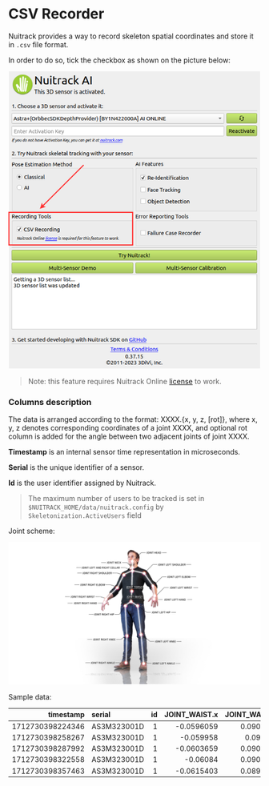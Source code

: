 # CSV Recorder

Nuitrack provides a way to record skeleton spatial coordinates and store 
it in `.csv` file format.

In order to do so, tick the checkbox as shown on the picture below:

<p align="center">
<img width="600" src="img/csv_dumping_checkbox.png">
</p>

> Note: this feature requires Nuitrack Online [license](https://nuitrack.com/) to work.


### Columns description

The data is arranged according to the format: XXXX.{x, y, z, [rot]}, where x, y, z denotes corresponding coordinates of a joint XXXX, and optional rot column is added for the angle between two adjacent joints of joint XXXX.

**Timestamp** is an internal sensor time representation in microseconds.

**Serial** is the unique identifier of a sensor. 

**Id** is the user identifier assigned by Nuitrack.

> The maximum number of users to be tracked is set in `$NUITRACK_HOME/data/nuitrack.config` by `Skeletonization.ActiveUsers` field

Joint scheme:

<p align="center">
<img width="900" src="img/skeleton_scheme.jpg">
</p>

Sample data:

|        timestamp | serial      |   id |   JOINT_WAIST.x |   JOINT_WAIST.y |   JOINT_WAIST.z |   JOINT_TORSO.x |   JOINT_TORSO.y |   JOINT_TORSO.z |   JOINT_TORSO.rot |   JOINT_NECK.x |   JOINT_NECK.y |   JOINT_NECK.z |   JOINT_NECK.rot |   JOINT_HEAD.x |   JOINT_HEAD.y |   JOINT_HEAD.z |   JOINT_LEFT_SHOULDER.x |   JOINT_LEFT_SHOULDER.y |   JOINT_LEFT_SHOULDER.z |   JOINT_LEFT_SHOULDER.rot |   JOINT_LEFT_ELBOW.x |   JOINT_LEFT_ELBOW.y |   JOINT_LEFT_ELBOW.z |   JOINT_LEFT_ELBOW.rot |   JOINT_LEFT_WRIST.x |   JOINT_LEFT_WRIST.y |   JOINT_LEFT_WRIST.z |   JOINT_LEFT_HAND.x |   JOINT_LEFT_HAND.y |   JOINT_LEFT_HAND.z |   JOINT_RIGHT_SHOULDER.x |   JOINT_RIGHT_SHOULDER.y |   JOINT_RIGHT_SHOULDER.z |   JOINT_RIGHT_SHOULDER.rot |   JOINT_RIGHT_ELBOW.x |   JOINT_RIGHT_ELBOW.y |   JOINT_RIGHT_ELBOW.z |   JOINT_RIGHT_ELBOW.rot |   JOINT_RIGHT_WRIST.x |   JOINT_RIGHT_WRIST.y |   JOINT_RIGHT_WRIST.z |   JOINT_RIGHT_HAND.x |   JOINT_RIGHT_HAND.y |   JOINT_RIGHT_HAND.z |   JOINT_LEFT_HIP.x |   JOINT_LEFT_HIP.y |   JOINT_LEFT_HIP.z |   JOINT_LEFT_HIP.rot |   JOINT_LEFT_KNEE.x |   JOINT_LEFT_KNEE.y |   JOINT_LEFT_KNEE.z |   JOINT_LEFT_KNEE.rot |   JOINT_LEFT_ANKLE.x |   JOINT_LEFT_ANKLE.y |   JOINT_LEFT_ANKLE.z |   JOINT_RIGHT_HIP.x |   JOINT_RIGHT_HIP.y |   JOINT_RIGHT_HIP.z |   JOINT_RIGHT_HIP.rot |   JOINT_RIGHT_KNEE.x |   JOINT_RIGHT_KNEE.y |   JOINT_RIGHT_KNEE.z |   JOINT_RIGHT_KNEE.rot |   JOINT_RIGHT_ANKLE.x |   JOINT_RIGHT_ANKLE.y |   JOINT_RIGHT_ANKLE.z |
|-----------------:|:------------|-----:|----------------:|----------------:|----------------:|----------------:|----------------:|----------------:|------------------:|---------------:|---------------:|---------------:|-----------------:|---------------:|---------------:|---------------:|------------------------:|------------------------:|------------------------:|--------------------------:|---------------------:|---------------------:|---------------------:|-----------------------:|---------------------:|---------------------:|---------------------:|--------------------:|--------------------:|--------------------:|-------------------------:|-------------------------:|-------------------------:|---------------------------:|----------------------:|----------------------:|----------------------:|------------------------:|----------------------:|----------------------:|----------------------:|---------------------:|---------------------:|---------------------:|-------------------:|-------------------:|-------------------:|---------------------:|--------------------:|--------------------:|--------------------:|----------------------:|---------------------:|---------------------:|---------------------:|--------------------:|--------------------:|--------------------:|----------------------:|---------------------:|---------------------:|---------------------:|-----------------------:|----------------------:|----------------------:|----------------------:|
| 1712730398224346 | AS3M323001D |    1 |      -0.0596059 |       0.0904388 |         1.66556 |      -0.0625793 |        0.254289 |         1.6912  |           176.938 |     -0.0840491 |       0.553666 |        1.68992 |          171.469 |      -0.107086 |       0.656453 |        1.68481 |               0.0635426 |                0.478003 |                 1.70572 |                   108.876 |             0.136072 |             0.247241 |              1.70966 |                155.328 |             0.114173 |            0.0744635 |              1.57668 |            0.109793 |           0.039908  |             1.55009 |                -0.227404 |                 0.469091 |                  1.68256 |                    107.648 |             -0.281166 |              0.233442 |               1.69289 |                 154.82  |             -0.246857 |             0.076457  |               1.54392 |            -0.239995 |            0.04506   |              1.51413 |          0.0365087 |          0.0300538 |            1.65845 |              128.491 |           0.0726928 |           -0.294995 |             1.51132 |               173.648 |            0.0726928 |            -0.632384 |              1.51132 |           -0.149449 |           0.017937  |             1.65841 |               124.998 |            -0.125668 |            -0.330502 |              1.57692 |                176.096 |             -0.125668 |             -0.667891 |               1.57692 |
| 1712730398258267 | AS3M323001D |    1 |      -0.059958  |       0.090279  |         1.66608 |      -0.0628547 |        0.253886 |         1.69177 |           176.782 |     -0.0850209 |       0.553391 |        1.68983 |          169.645 |      -0.111552 |       0.655337 |        1.6848  |               0.0628406 |                0.477542 |                 1.70603 |                   108.801 |             0.134621 |             0.246997 |              1.71239 |                156.075 |             0.114475 |            0.0737119 |              1.5798  |            0.110446 |           0.0390549 |             1.55328 |                -0.229783 |                 0.470496 |                  1.68269 |                    106.515 |             -0.281616 |              0.234769 |               1.69216 |                 155.365 |             -0.247223 |             0.0761425 |               1.54496 |            -0.240344 |            0.0444172 |              1.51551 |          0.0361623 |          0.0299944 |            1.65897 |              128.494 |           0.0725948 |           -0.294865 |             1.51145 |               173.601 |            0.0725948 |            -0.632253 |              1.51145 |           -0.149859 |           0.0179693 |             1.6584  |               124.837 |            -0.125646 |            -0.330609 |              1.5776  |                176.026 |             -0.125646 |             -0.667997 |               1.5776  |
| 1712730398287992 | AS3M323001D |    1 |      -0.0603659 |       0.0901476 |         1.66661 |      -0.0633536 |        0.253498 |         1.69242 |           176.685 |     -0.0862128 |       0.553123 |        1.68979 |          169.963 |      -0.112408 |       0.655152 |        1.68469 |               0.061695  |                0.476975 |                 1.70639 |                   108.947 |             0.133429 |             0.246851 |              1.7161  |                156.552 |             0.11488  |            0.0742847 |              1.58235 |            0.111171 |           0.0397714 |             1.55559 |                -0.23166  |                 0.470989 |                  1.68274 |                    106.008 |             -0.282607 |              0.235351 |               1.69145 |                 155.342 |             -0.24747  |             0.076299  |               1.54489 |            -0.240442 |            0.0444886 |              1.51557 |          0.0358012 |          0.0299897 |            1.65894 |              128.463 |           0.0724509 |           -0.294947 |             1.51163 |               173.565 |            0.0724509 |            -0.632335 |              1.51163 |           -0.150345 |           0.0180753 |             1.65837 |               124.641 |            -0.125645 |            -0.330475 |              1.57756 |                175.946 |             -0.125645 |             -0.667864 |               1.57756 |
| 1712730398322558 | AS3M323001D |    1 |      -0.06084   |       0.0900037 |         1.66719 |      -0.0642944 |        0.253119 |         1.69318 |           176.779 |     -0.0875342 |       0.552836 |        1.68976 |          170.875 |      -0.112229 |       0.655233 |        1.68455 |               0.0598649 |                0.475922 |                 1.70684 |                   109.852 |             0.133808 |             0.246972 |              1.72077 |                155.853 |             0.115139 |            0.0764598 |              1.58442 |            0.111406 |           0.0423573 |             1.55715 |                -0.233108 |                 0.471022 |                  1.68275 |                    105.957 |             -0.284301 |              0.235663 |               1.69081 |                 154.851 |             -0.247884 |             0.0763636 |               1.54482 |            -0.2406   |            0.0445037 |              1.51563 |          0.0354384 |          0.0299504 |            1.659   |              128.426 |           0.0723065 |           -0.295014 |             1.51179 |               173.527 |            0.0723065 |            -0.632402 |              1.51179 |           -0.150855 |           0.018179  |             1.65834 |               124.456 |            -0.125681 |            -0.33036  |              1.5776  |                175.869 |             -0.125681 |             -0.667749 |               1.5776  |
| 1712730398357463 | AS3M323001D |    1 |      -0.0615403 |       0.0898374 |         1.66776 |      -0.0667766 |        0.252728 |         1.694   |           177.579 |     -0.0891247 |       0.55256  |        1.68974 |          171.829 |      -0.1118   |       0.65541  |        1.68427 |               0.0576195 |                0.475063 |                 1.70727 |                   110.632 |             0.133637 |             0.247105 |              1.72284 |                155.38  |             0.11537  |            0.0783389 |              1.58429 |            0.111716 |           0.0445856 |             1.55657 |                -0.234502 |                 0.47093  |                  1.68275 |                    105.989 |             -0.286057 |              0.23583  |               1.69024 |                 154.37  |             -0.248377 |             0.0759515 |               1.54521 |            -0.240841 |            0.0439758 |              1.51621 |          0.03505   |          0.0298628 |            1.65903 |              128.36  |           0.0721997 |           -0.295034 |             1.51173 |               173.477 |            0.0721997 |            -0.632423 |              1.51173 |           -0.151419 |           0.0182981 |             1.6583  |               124.335 |            -0.125928 |            -0.330226 |              1.57758 |                175.817 |             -0.125928 |             -0.667615 |               1.57758 |
